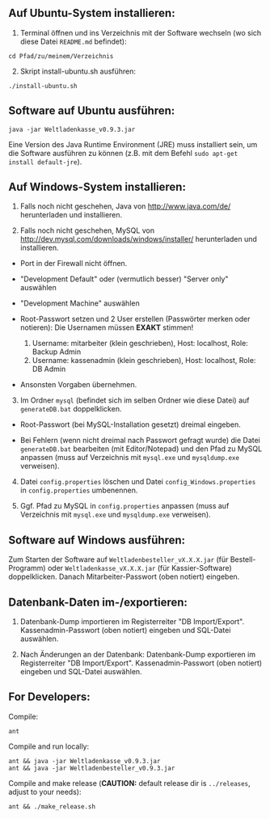 Auf Ubuntu-System installieren:
-------------------------------

1. Terminal öffnen und ins Verzeichnis mit der Software wechseln (wo sich
diese Datei `README.md` befindet):
```
cd Pfad/zu/meinem/Verzeichnis
```

2. Skript install-ubuntu.sh ausführen:
```
./install-ubuntu.sh
```

Software auf Ubuntu ausführen:
------------------------------
```
java -jar Weltladenkasse_v0.9.3.jar
```

Eine Version des Java Runtime Environment (JRE) muss installiert sein,
um die Software ausführen zu können (z.B. mit dem Befehl `sudo apt-get install default-jre`).

Auf Windows-System installieren:
--------------------------------

1. Falls noch nicht geschehen, Java von http://www.java.com/de/ herunterladen und installieren.

2. Falls noch nicht geschehen, MySQL von http://dev.mysql.com/downloads/windows/installer/ herunterladen und installieren.

  * Port in der Firewall nicht öffnen.

  * "Development Default" oder (vermutlich besser) "Server only" auswählen

  * "Development Machine" auswählen

  * Root-Passwort setzen und 2 User erstellen (Passwörter merken oder notieren):
  Die Usernamen müssen **EXAKT** stimmen!
    1. Username: mitarbeiter (klein geschrieben), Host: localhost, Role: Backup Admin
    2. Username: kassenadmin (klein geschrieben), Host: localhost, Role: DB Admin

  * Ansonsten Vorgaben übernehmen.

3. Im Ordner `mysql` (befindet sich im selben Ordner wie diese Datei) auf `generateDB.bat` doppelklicken.

  * Root-Passwort (bei MySQL-Installation gesetzt) dreimal eingeben.

  * Bei Fehlern (wenn nicht dreimal nach Passwort gefragt wurde) die Datei
  `generateDB.bat` bearbeiten (mit Editor/Notepad) und den Pfad zu MySQL
  anpassen (muss auf Verzeichnis mit `mysql.exe` und `mysqldump.exe`
  verweisen).

4. Datei `config.properties` löschen und Datei `config_Windows.properties` in `config.properties` umbenennen.

5. Ggf. Pfad zu MySQL in `config.properties` anpassen (muss auf Verzeichnis mit `mysql.exe` und
      `mysqldump.exe` verweisen).

Software auf Windows ausführen:
-------------------------------

Zum Starten der Software auf `Weltladenbesteller_vX.X.X.jar` (für
Bestell-Programm) oder `Weltladenkasse_vX.X.X.jar` (für Kassier-Software)
doppelklicken. Danach Mitarbeiter-Passwort (oben notiert) eingeben.

Datenbank-Daten im-/exportieren:
--------------------------------

1. Datenbank-Dump importieren im Registerreiter "DB Import/Export".
   Kassenadmin-Passwort (oben notiert) eingeben und SQL-Datei auswählen.

2. Nach Änderungen an der Datenbank: Datenbank-Dump exportieren im Registerreiter "DB Import/Export".
   Kassenadmin-Passwort (oben notiert) eingeben und SQL-Datei auswählen.

For Developers:
---------------

Compile:
```
ant
```

Compile and run locally:
```
ant && java -jar Weltladenkasse_v0.9.3.jar
ant && java -jar Weltladenbesteller_v0.9.3.jar
```

Compile and make release (**CAUTION:** default release dir is `../releases`, adjust to your needs):
```
ant && ./make_release.sh
```

